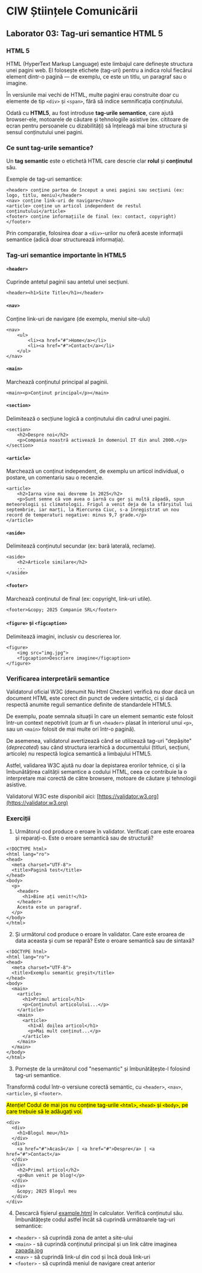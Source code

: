 # CIW Științele Comunicării

## Laborator 03: Tag-uri semantice HTML 5

### HTML 5

HTML (HyperText Markup Language) este limbajul care definește structura unei pagini web. El folosește etichete (tag-uri) pentru a indica rolul fiecărui element dintr-o pagină — de exemplu, ce este un titlu, un paragraf sau o imagine.

În versiunile mai vechi de HTML, multe pagini erau construite doar cu elemente de tip `<div>` și `<span>`, fără să indice semnificația conținutului.

Odată cu **HTML5**, au fost introduse **tag-urile semantice**, care ajută browser-ele, motoarele de căutare și tehnologiile asistive (ex. cititoare de ecran pentru persoanele cu dizabilități) să înțeleagă mai bine structura și sensul conținutului unei pagini.

### Ce sunt tag-urile semantice?

Un **tag semantic** este o etichetă HTML care descrie clar **rolul** și **conținutul** său.

Exemple de tag-uri semantice:
```
<header> conține partea de început a unei pagini sau secțiuni (ex: logo, titlu, meniu)</header>
<nav> conține link-uri de navigare</nav>
<article> conține un articol independent de restul conținutului</article>
<footer> conține informațiile de final (ex: contact, copyright)</footer>
```

Prin comparație, folosirea doar a `<div>`-urilor nu oferă aceste informații semantice (adică doar structurează informația).

### Tag-uri semantice importante în HTML5

#### `<header>`
Cuprinde antetul paginii sau antetul unei secțiuni.
```
<header><h1>Site Title</h1></header>
```

#### `<nav>`
Conține link-uri de navigare (de exemplu, meniul site-ului)
```
<nav>
    <ul>
        <li><a href="#">Home</a></li>
        <li><a href="#">Contact</a></li>
    </ul>
</nav>
```

#### `<main>`
Marchează conținutul principal al paginii.
```
<main><p>Conținut principal</p></main>
```

#### `<section>`
Delimitează o secțiune logică a conținutului din cadrul unei pagini.
```
<section>
    <h2>Despre noi</h2>
    <p>Compania noastră activează în domeniul IT din anul 2000.</p>
</section>
```

#### `<article>`
Marchează un conținut independent, de exemplu un articol individual, o postare, un comentariu sau o recenzie.
```
<article>
    <h2>Iarna vine mai devreme în 2025</h2>
    <p>Sunt semne că vom avea o iarnă cu ger și multă zăpadă, spun meteorologii și climatologii. Frigul a venit deja de la sfârșitul lui septembrie, iar marți, la Miercurea Ciuc, s-a înregistrat un nou record de temperaturi negative: minus 9,7 grade.</p>
</article>
```

#### `<aside>`
Delimitează conținutul secundar (ex: bară laterală, reclame).
```
<aside>
    <h2>Articole similare</h2>
    ...
</aside>
```

#### `<footer>`
Marchează conținutul de final (ex: copyright, link-uri utile).
```
<footer>&copy; 2025 Companie SRL</footer>
```

#### `<figure>` și `<figcaption>`
Delimitează imagini, inclusiv cu descrierea lor.
```
<figure>
    <img src="img.jpg">
    <figcaption>Descriere imagine</figcaption>
</figure>
```

### Verificarea interpretării semantice
Validatorul oficial W3C (denumit Nu Html Checker) verifică nu doar dacă un document HTML este corect din punct de vedere sintactic, ci și dacă respectă anumite reguli semantice definite de standardele HTML5.

De exemplu, poate semnala situații în care un element semantic este folosit într-un context nepotrivit (cum ar fi un `<header>` plasat în interiorul unui `<p>`, sau un `<main>` folosit de mai multe ori într-o pagină).

De asemenea, validatorul avertizează când se utilizează tag-uri "depășite" (*deprecated*) sau când structura ierarhică a documentului (titluri, secțiuni, articole) nu respectă logica semantică a limbajului HTML5.

Astfel, validarea W3C ajută nu doar la depistarea erorilor tehnice, ci și la îmbunătățirea calității semantice a codului HTML, ceea ce contribuie la o interpretare mai corectă de către browsere, motoare de căutare și tehnologii asistive.

Validatorul W3C este disponibil aici: [https://validator.w3.org](https://validator.w3.org)

### Exerciții
1) Următorul cod produce o eroare în validator. Verificați care este eroarea și reparați-o. Este o eroare semantică sau de structură?

```
<!DOCTYPE html>
<html lang="ro">
<head>
  <meta charset="UTF-8">
  <title>Pagină test</title>
</head>
<body>
  <p>
    <header>
      <h1>Bine ați venit!</h1>
    </header>
    Acesta este un paragraf.
  </p>
</body>
</html>
```

2) Și următorul cod produce o eroare în validator. Care este eroarea de data aceasta și cum se repară? Este o eroare semantică sau de sintaxă?

```
<!DOCTYPE html>
<html lang="ro">
<head>
  <meta charset="UTF-8">
  <title>Exemplu semantic greșit</title>
</head>
<body>
  <main>
    <article>
      <h1>Primul articol</h1>
      <p>Conținutul articolului...</p>
    </article>
    <main>
      <article>
        <h1>Al doilea articol</h1>
        <p>Mai mult conținut...</p>
      </article>
    </main>
  </main>
</body>
</html>
```

3) Pornește de la următorul cod "nesemantic" și îmbunătățește-l folosind tag-uri semantice.

Transformă codul într-o versiune corectă semantic, cu `<header>`, `<nav>`, `<article>`, și `<footer>`.

<mark>Atenție! Codul de mai jos nu conține tag-urile `<html>`, `<head>` și `<body>`, pe care trebuie să le adăugați voi.</mark>

```
<div>
  <div>
    <h1>Blogul meu</h1>
  </div>
  <div>
    <a href="#">Acasă</a> | <a href="#">Despre</a> | <a href="#">Contact</a>
  </div>
  <div>
    <h2>Primul articol</h2>
    <p>Bun venit pe blog!</p>
  </div>
  <div>
    &copy; 2025 Blogul meu
  </div>
</div>
```

4) Descarcă fișierul <a href="lab03/example.xml" download>example.html</a> în calculator. Verifică conținutul său. Îmbunătățește codul astfel încât să cuprindă următoarele tag-uri semantice:
- `<header>` - să cuprindă zona de antet a site-ului
- `<main>` - să cuprindă conținutul principal și un link către imaginea <a href="lab03/zapada.jpg" download>zapada.jpg</a>
- `<nav>` - să cuprindă link-ul din cod și încă două link-uri
- `<footer>` - să cuprindă meniul de navigare creat anterior